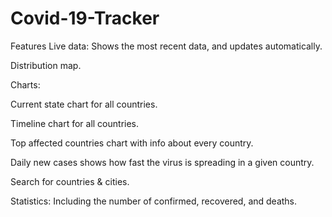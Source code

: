 # Covid-19-Tracker
Features
Live data: Shows the most recent data, and updates automatically.

Distribution map.

Charts:

Current state chart for all countries.

Timeline chart for all countries.

Top affected countries chart with info about every country.

Daily new cases shows how fast the virus is spreading in a given country.

Search for countries & cities.

Statistics: Including the number of confirmed, recovered, and deaths.

